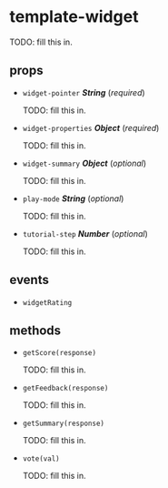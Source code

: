 # template-widget 

TODO: fill this in. 

## props 

- `widget-pointer` ***String*** (*required*) 

  TODO: fill this in. 

- `widget-properties` ***Object*** (*required*) 

  TODO: fill this in. 

- `widget-summary` ***Object*** (*optional*) 

  TODO: fill this in. 

- `play-mode` ***String*** (*optional*) 

  TODO: fill this in. 

- `tutorial-step` ***Number*** (*optional*) 

  TODO: fill this in. 

## events 

- `widgetRating` 

## methods 

- `getScore(response)` 

  TODO: fill this in. 

- `getFeedback(response)` 

  TODO: fill this in. 

- `getSummary(response)` 

  TODO: fill this in. 

- `vote(val)` 

  TODO: fill this in. 

